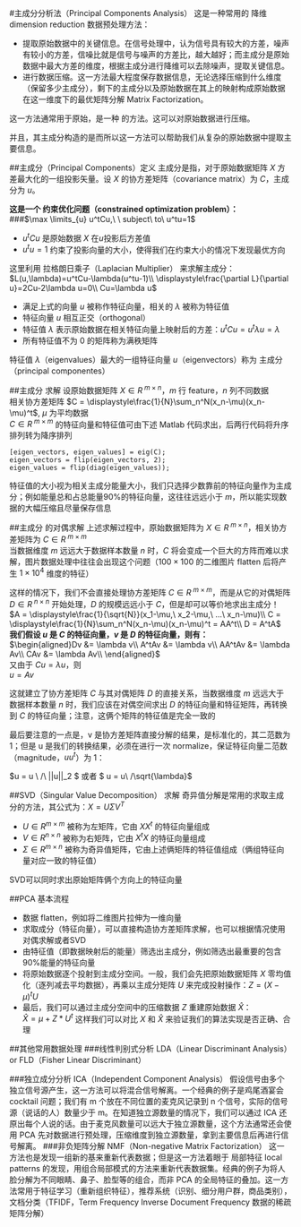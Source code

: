 #主成分分析法（Principal Components Analysis）
这是一种常用的 降维 dimension reduction 数据预处理方法：
- 提取原始数据中的关键信息。在信号处理中，认为信号具有较大的方差，噪声有较小的方差，信噪比就是信号与噪声的方差比，越大越好；而主成分是原始数据中最大方差的维度，根据主成分进行降维可以去除噪声，提取关键信息。
- 进行数据压缩。这一方法最大程度保存数据信息，无论选择压缩到什么维度（保留多少主成分），剩下的主成分以及原始数据在其上的映射构成原始数据在这一维度下的最优矩阵分解 Matrix Factorization。

这一方法通常用于原始，是一种  的方法。这可以对原始数据进行压缩。

并且，其主成分构造的是而所以这一方法可以帮助我们从复杂的原始数据中提取主要信息。

##主成分（Principal Components）定义
主成分是指，对于原始数据矩阵 $X$ 方差最大化的一组投影矢量。设 $X$ 的协方差矩阵（covariance matrix）为 $C$，主成分为 $u$。

**这是一个 约束优化问题（constrained optimization problem）：**  
###$\max \limits_{u} u^tCu,\ \ subject\ to\ u^tu=1$  

- $u^tCu$ 是原始数据 $X$ 在$u$投影后方差值
- $u^tu=1$ 约束了投影向量的大小，使得我们在约束大小的情况下发现最优方向

这里利用 拉格朗日乘子（Laplacian Multiplier） 来求解主成分：
$L(u,\lambda)=u^tCu-\lambda(u^tu-1)\\
\displaystyle\frac{\partial L}{\partial u}=2Cu-2\lambda u=0\\
Cu=\lambda u$  

- 满足上式的向量 $u$ 被称作特征向量，相关的 $\lambda$ 被称为特征值
- 特征向量 $u$ 相互正交（orthogonal）
- 特征值 $\lambda$ 表示原始数据在相关特征向量上映射后的方差：$u^tCu=u^t\lambda u=\lambda$
- 所有特征值不为 0 的矩阵称为满秩矩阵

特征值 $\lambda$（eigenvalues）最大的一组特征向量 $u$（eigenvectors）称为 主成分（principal componentes）

##主成分 求解
设原始数据矩阵 $X \in R^{\ m\times n}$，$m$ 行 feature，$n$ 列不同数据  
相关协方差矩阵 $C = \displaystyle\frac{1}{N}\sum_n^N(x_n-\mu)(x_n-\mu)^t$, $\mu$ 为平均数据  
$C \in R^{\ m\times m}$ 的特征向量和特征值可由下述 Matlab 代码求出，后两行代码将升序排列转为降序排列
```
[eigen_vectors, eigen_values] = eig(C);
eigen_vectors = flip(eigen_vectors, 2);
eigen_values = flip(diag(eigen_values));
```
特征值的大小视为相关主成分能量大小，我们只选择少数靠前的特征向量作为主成分；例如能量总和占总能量90%的特征向量，这往往远远小于 $m$，所以能实现数据的大幅压缩且尽量保存信息

##主成分 的对偶求解
上述求解过程中，原始数据矩阵为 $X \in R^{\ m\times n}$，相关协方差矩阵为 $C \in R^{\ m\times m}$   
当数据维度 $m$ 远远大于数据样本数量 $n$ 时，$C$ 将会变成一个巨大的方阵而难以求解，图片数据处理中往往会出现这个问题（$100\times 100$  的二维图片 flatten 后将产生 $1\times 10^4$ 维度的特征）

这样的情况下，我们不会直接处理协方差矩阵 $C \in R^{\ m\times m}$，而是从它的对偶矩阵 $D \in R^{\ n\times n}$ 开始处理，$D$ 的规模远远小于 $C$，但是却可以等价地求出主成分！  
$A = \displaystyle\frac{1}{\sqrt{N}}(x_1-\mu,\ x_2-\mu,\ ...\ x_n-\mu)\\
C = \displaystyle\frac{1}{N}\sum_n^N(x_n-\mu)(x_n-\mu)^t = AA^t\\
D = A^tA$  
**我们假设 $u$ 是 $C$ 的特征向量，$v$ 是 $D$ 的特征向量，则有：**  
$\begin{aligned}Dv &= \lambda v\\ 
A^tAv &= \lambda v\\
AA^tAv &= \lambda Av\\
CAv &= \lambda Av\\
\end{aligned}$  
又由于 $Cu = \lambda u$，则  
$u = Av$  

这就建立了协方差矩阵 $C$ 与其对偶矩阵 $D$ 的直接关系，当数据维度 $m$ 远远大于数据样本数量 $n$ 时，我们应该在对偶空间求出 $D$ 的特征向量和特征矩阵，再转换到 $C$ 的特征向量；注意，这俩个矩阵的特征值是完全一致的

最后要注意的一点是，v 是协方差矩阵直接分解的结果，是标准化的，其二范数为 1；但是 u 是我们的转换结果，必须在进行一次 normalize，保证特征向量二范数（magnitude，$uu^t$）为 1： 

$u = u \ /\ ||u||_2 $ 或者 $ u = u\ /\sqrt{\lambda}$

##SVD（Singular Value Decomposition） 求解
奇异值分解是常用的求取主成分的方法，其公式为：$X=U\Sigma V^T$

- $U \in R^{m \times m}$ 被称为左矩阵，它由 $XX^t$ 的特征向量组成
- $V \in R^{n \times n}$ 被称为右矩阵，它由 $X^tX$ 的特征向量组成
- $\Sigma \in R^{m \times n}$  被称为奇异值矩阵，它由上述俩矩阵的特征值组成（俩组特征向量对应一致的特征值）


SVD可以同时求出原始矩阵俩个方向上的特征向量


##PCA 基本流程
- 数据 flatten，例如将二维图片拉伸为一维向量
- 求取成分（特征向量），可以直接构造协方差矩阵求解，也可以根据情况使用对偶求解或者SVD
- 由特征值（即数据映射后的能量）筛选出主成分，例如筛选出最重要的包含90%能量的特征向量
- 将原始数据逐个投射到主成分空间。一般，我们会先把原始数据矩阵 $X$ 零均值化（逐列减去平均数据），再乘以主成分矩阵 $U$ 来完成投射操作：$Z = (X-\mu)^tU$
- 最后，我们可以通过主成分空间中的压缩数据 $Z$ 重建原始数据 $\hat{X}$：  
$\hat{X} = \mu + Z*U^t$
这样我们可以对比 $X$ 和 $\hat{X}$ 来验证我们的算法实现是否正确、合理

##其他常用数据处理
###线性判别式分析 LDA（Linear Discriminant Analysis）or FLD（Fisher Linear Discriminant）



###独立成分分析 ICA（Independent Component Analysis）
假设信号由多个独立信号源产生，这一方法可以将混合信号解离。一个经典的例子是鸡尾酒宴会 cocktail 问题；我们有 m 个放在不同位置的麦克风记录到 n 个信号，实际的信号源（说话的人）数量少于 m。在知道独立源数量的情况下，我们可以通过 ICA 还原出每个人说的话。由于麦克风数量可以远大于独立源数量，这个方法通常还会使用 PCA 先对数据进行预处理，压缩维度到独立源数量，拿到主要信息后再进行信号解离。
###非负矩阵分解 NMF（Non-negative Matrix Factorization）
这一方法也是发现一组新的基来重新代表数据；但是这一方法着眼于 局部特征 local patterns 的发现，用组合局部模式的方法来重新代表数据集。经典的例子为将人脸分解为不同眼睛、鼻子、脸型等的组合，而非 PCA 的全局特征的叠加。这一方法常用于特征学习（重新组织特征），推荐系统（识别、细分用户群，商品类别），文档分类（TFIDF，Term Frequency Inverse Document Frequency 数据的稀疏矩阵分解）








